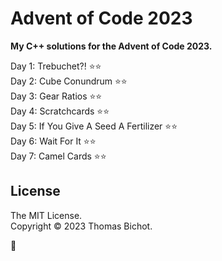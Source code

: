 # Advent of Code 2023
<b> My C++ solutions for the Advent of Code 2023. </b>

Day 1: Trebuchet?! ⭐⭐  
Day 2: Cube Conundrum ⭐⭐  
Day 3: Gear Ratios ⭐⭐  
Day 4: Scratchcards ⭐⭐  
Day 5: If You Give A Seed A Fertilizer ⭐⭐  
Day 6: Wait For It ⭐⭐  
Day 7: Camel Cards ⭐⭐  

## License 
The MIT License.  
Copyright © 2023 Thomas Bichot.

🎄